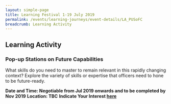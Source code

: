 ```yaml
---
layout: simple-page
title: Learning Festival 1-19 July 2019
permalink: /events/learning-journeys/event-details/LA_PUSoFC
breadcrumb: Learning Activity
---
```


## Learning Activity 
### Pop-up Stations on Future Capabilities

What skills do you need to master to remain relevant in this rapidly changing context? Explore the variety of skills or expertise that officers need to hone to be future-ready. 

**Date and Time: Negotiable from Jul 2019 onwards and to be completed by Nov 2019** 
**Location: TBC** 
**Indicate Your Interest [here](https://www.eventbrite.sg/e/step-into-my-shoes-making-a-difference-as-a-probation-officer-tickets-61082209533)** 

